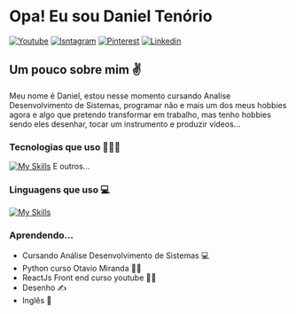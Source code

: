 <h1 align="left">Opa! Eu sou Daniel Tenório</h1>

[![Youtube](https://img.shields.io/badge/YouTube-FF0000?style=for-the-badge&logo=youtube&logoColor=white)](https://www.youtube.com/@danielbatata1817/videos)
[![Isntagram](https://img.shields.io/badge/Instagram-E4405F?style=for-the-badge&logo=instagram&logoColor=white)](https://www.instagram.com/danieltenorio35/)
[![Pinterest](https://img.shields.io/badge/Pinterest-%23E60023.svg?&style=for-the-badge&logo=Pinterest&logoColor=white)](https://br.pinterest.com/danieltenorio2046/)
[![Linkedin](https://img.shields.io/badge/LinkedIn-0077B5?style=for-the-badge&logo=linkedin&logoColor=white)](https://www.linkedin.com/in/daniel-tenório-6471b0244/)

<h2 align="left">Um pouco sobre mim ✌️</h2>
Meu nome é Daniel, estou nesse momento cursando Analise Desenvolvimento de Sistemas, programar não e mais um dos meus hobbies agora e algo que pretendo transformar em trabalho, mas tenho hobbies sendo eles desenhar, tocar um instrumento e produzir vídeos...

### Tecnologias que uso 🧑🏻‍💻

[![My Skills](https://skillicons.dev/icons?i=discord,pr,ps,figma,vscode,github,git&theme=light)](https://skillicons.dev) E outros...

### Linguagens que uso 💻

[![My Skills](https://skillicons.dev/icons?i=docker,mysql,py,django,html,css,bootstrap,js,react&theme=light)](https://skillicons.dev)

### Aprendendo...
- Cursando Análise Desenvolvimento de Sistemas 💻
- Python curso Otavio Miranda 🧑‍💻
- ReactJs Front end curso youtube 🧑‍💻
- Desenho ✍️
- Inglês 🔴
